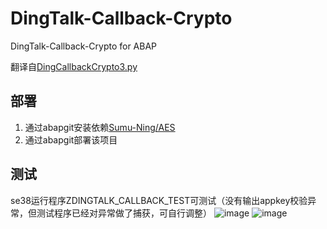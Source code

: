 # DingTalk-Callback-Crypto
DingTalk-Callback-Crypto for ABAP

翻译自[DingCallbackCrypto3.py](https://github.com/open-dingtalk/DingTalk-Callback-Crypto/blob/main/DingCallbackCrypto3.py "")

## 部署
1. 通过abapgit安装依赖[Sumu-Ning/AES](https://github.com/Sumu-Ning/AES "")
2. 通过abapgit部署该项目

## 测试
se38运行程序ZDINGTALK_CALLBACK_TEST可测试（没有输出appkey校验异常，但测试程序已经对异常做了捕获，可自行调整）
![image](https://github.com/WeiKKJ/DingTalk-Callback-Crypto/assets/50602973/660566e7-beb6-44b5-9ed2-46552805df2c)
![image](https://github.com/WeiKKJ/DingTalk-Callback-Crypto/assets/50602973/07c23e71-2e6f-4229-9de4-f5e2e7e30dce)


